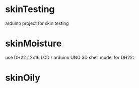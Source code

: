 # skinTesting
arduino project for skin testing

# skinMoisture
use DH22 / 2x16 LCD / arduino UNO
3D shell model for DH22:
# skinOily
